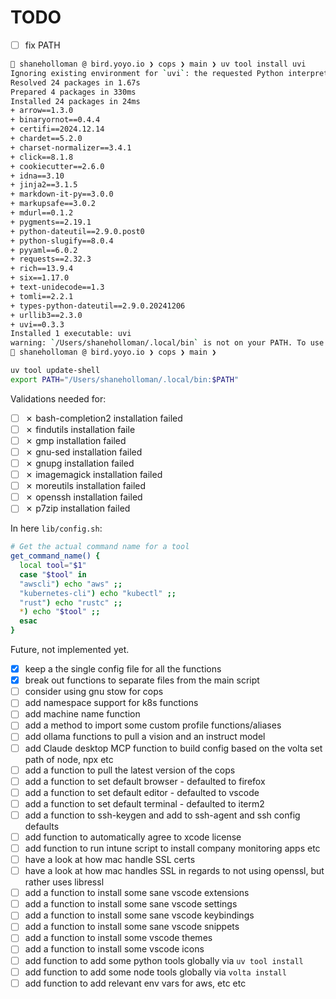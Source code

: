 # TODO

- [ ]  fix PATH

  ```sh
   shaneholloman @ bird.yoyo.io ❯ cops ❯ main ❯ uv tool install uvi
  Ignoring existing environment for `uvi`: the requested Python interpreter does not match the environment interpreter
  Resolved 24 packages in 1.67s
  Prepared 4 packages in 330ms
  Installed 24 packages in 24ms
  + arrow==1.3.0
  + binaryornot==0.4.4
  + certifi==2024.12.14
  + chardet==5.2.0
  + charset-normalizer==3.4.1
  + click==8.1.8
  + cookiecutter==2.6.0
  + idna==3.10
  + jinja2==3.1.5
  + markdown-it-py==3.0.0
  + markupsafe==3.0.2
  + mdurl==0.1.2
  + pygments==2.19.1
  + python-dateutil==2.9.0.post0
  + python-slugify==8.0.4
  + pyyaml==6.0.2
  + requests==2.32.3
  + rich==13.9.4
  + six==1.17.0
  + text-unidecode==1.3
  + tomli==2.2.1
  + types-python-dateutil==2.9.0.20241206
  + urllib3==2.3.0
  + uvi==0.3.3
  Installed 1 executable: uvi
  warning: `/Users/shaneholloman/.local/bin` is not on your PATH. To use installed tools, run `export PATH="/Users/shaneholloman/.local/bin:$PATH"` or `uv tool update-shell`.
   shaneholloman @ bird.yoyo.io ❯ cops ❯ main ❯
  ```

  ```sh
  uv tool update-shell
  export PATH="/Users/shaneholloman/.local/bin:$PATH"
  ```

Validations needed for:

- [ ] ✗ bash-completion2 installation failed
- [ ] ✗ findutils installation faile
- [ ] ✗ gmp installation failed
- [ ] ✗ gnu-sed installation failed
- [ ] ✗ gnupg installation failed
- [ ] ✗ imagemagick installation failed
- [ ] ✗ moreutils installation failed
- [ ] ✗ openssh installation failed
- [ ] ✗ p7zip installation failed

In here `lib/config.sh`:

```sh
# Get the actual command name for a tool
get_command_name() {
  local tool="$1"
  case "$tool" in
  "awscli") echo "aws" ;;
  "kubernetes-cli") echo "kubectl" ;;
  "rust") echo "rustc" ;;
  *) echo "$tool" ;;
  esac
}
```

Future, not implemented yet.

- [x] keep a the single config file for all the functions
- [x] break out functions to separate files from the main script
- [ ] consider using gnu stow for cops
- [ ] add namespace support for k8s functions
- [ ] add machine name function
- [ ] add a method to import some custom profile functions/aliases
- [ ] add ollama functions to pull a vision and an instruct model
- [ ] add Claude desktop MCP function to build config based on the volta set path of node, npx etc
- [ ] add a function to pull the latest version of the cops
- [ ] add a function to set default browser - defaulted to firefox
- [ ] add a function to set default editor - defaulted to vscode
- [ ] add a function to set default terminal - defaulted to iterm2
- [ ] add a function to ssh-keygen and add to ssh-agent and ssh config defaults
- [ ] add function to automatically agree to xcode license
- [ ] add function to run intune script to install company monitoring apps etc
- [ ] have a look at how mac handle SSL certs
- [ ] have a look at how mac handles SSL in regards to not using openssl, but rather uses libressl
- [ ] add a function to install some sane vscode extensions
- [ ] add a function to install some sane vscode settings
- [ ] add a function to install some sane vscode keybindings
- [ ] add a function to install some sane vscode snippets
- [ ] add a function to install some vscode themes
- [ ] add a function to install some vscode icons
- [ ] add function to add some python tools globally via `uv tool install`
- [ ] add function to add some node tools globally via `volta install`
- [ ] add function to add relevant env vars for aws, etc etc
